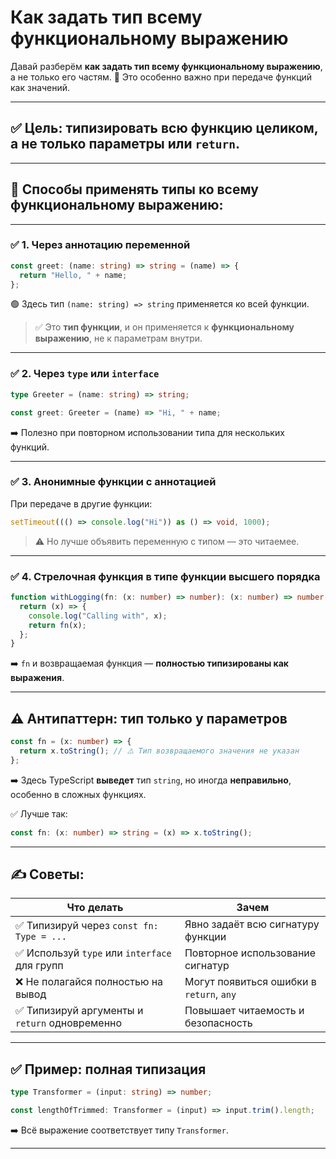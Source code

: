 # Как задать тип всему функциональному выражению

Давай разберём **как задать тип всему функциональному выражению**, а не только его частям.
📌 Это особенно важно при передаче функций как значений.

---

## ✅ Цель: **типизировать всю функцию целиком**, а не только параметры или `return`.

---

## 🧠 Способы применять типы ко всему функциональному выражению:

---

### ✅ 1. **Через аннотацию переменной**

```ts
const greet: (name: string) => string = (name) => {
  return "Hello, " + name;
};
```

🟢 Здесь тип `(name: string) => string` применяется ко всей функции.

> ✅ Это **тип функции**, и он применяется к **функциональному выражению**, не к параметрам внутри.

---

### ✅ 2. **Через `type` или `interface`**

```ts
type Greeter = (name: string) => string;

const greet: Greeter = (name) => "Hi, " + name;
```

➡️ Полезно при повторном использовании типа для нескольких функций.

---

### ✅ 3. **Анонимные функции с аннотацией**

При передаче в другие функции:

```ts
setTimeout((() => console.log("Hi")) as () => void, 1000);
```

> ⚠️ Но лучше объявить переменную с типом — это читаемее.

---

### ✅ 4. **Стрелочная функция в типе функции высшего порядка**

```ts
function withLogging(fn: (x: number) => number): (x: number) => number {
  return (x) => {
    console.log("Calling with", x);
    return fn(x);
  };
}
```

➡️ `fn` и возвращаемая функция — **полностью типизированы как выражения**.

---

## ⚠️ Антипаттерн: тип только у параметров

```ts
const fn = (x: number) => {
  return x.toString(); // ⚠️ Тип возвращаемого значения не указан
};
```

➡️ Здесь TypeScript **выведет** тип `string`, но иногда **неправильно**, особенно в сложных функциях.

✅ Лучше так:

```ts
const fn: (x: number) => string = (x) => x.toString();
```

---

## ✍️ Советы:

| Что делать                                    | Зачем                                    |
| --------------------------------------------- | ---------------------------------------- |
| ✅ Типизируй через `const fn: Type = ...`      | Явно задаёт всю сигнатуру функции        |
| ✅ Используй `type` или `interface` для групп  | Повторное использование сигнатур         |
| ❌ Не полагайся полностью на вывод             | Могут появиться ошибки в `return`, `any` |
| ✅ Типизируй аргументы и `return` одновременно | Повышает читаемость и безопасность       |

---

## ✅ Пример: полная типизация

```ts
type Transformer = (input: string) => number;

const lengthOfTrimmed: Transformer = (input) => input.trim().length;
```

➡️ Всё выражение соответствует типу `Transformer`.

---


